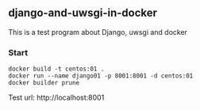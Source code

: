 ## django-and-uwsgi-in-docker

This is a test program about Django, uwsgi and docker

### Start

```
docker build -t centos:01 .
docker run --name django01 -p 8001:8001 -d centos:01
docker builder prune
```
Test url: http://localhost:8001